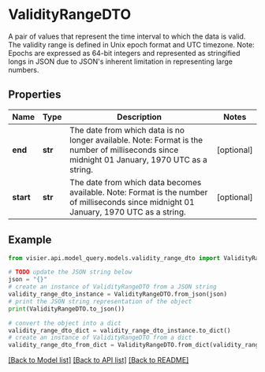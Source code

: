# ValidityRangeDTO

A pair of values that represent the time interval to which the data is valid.  The validity range is defined in Unix epoch format and UTC timezone.  Note: Epochs are expressed as 64-bit integers and represented as stringified longs in JSON due to JSON's inherent  limitation in representing large numbers.

## Properties

Name | Type | Description | Notes
------------ | ------------- | ------------- | -------------
**end** | **str** | The date from which data is no longer available.  Note: Format is the number of milliseconds since midnight 01 January, 1970 UTC as a string. | [optional] 
**start** | **str** | The date from which data becomes available.  Note: Format is the number of milliseconds since midnight 01 January, 1970 UTC as a string. | [optional] 

## Example

```python
from visier.api.model_query.models.validity_range_dto import ValidityRangeDTO

# TODO update the JSON string below
json = "{}"
# create an instance of ValidityRangeDTO from a JSON string
validity_range_dto_instance = ValidityRangeDTO.from_json(json)
# print the JSON string representation of the object
print(ValidityRangeDTO.to_json())

# convert the object into a dict
validity_range_dto_dict = validity_range_dto_instance.to_dict()
# create an instance of ValidityRangeDTO from a dict
validity_range_dto_from_dict = ValidityRangeDTO.from_dict(validity_range_dto_dict)
```
[[Back to Model list]](../README.md#documentation-for-models) [[Back to API list]](../README.md#documentation-for-api-endpoints) [[Back to README]](../README.md)


